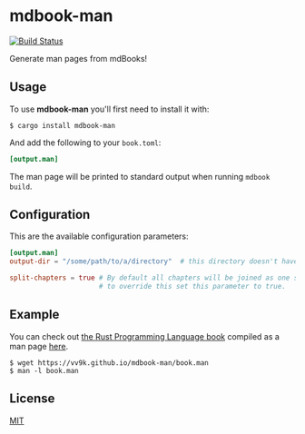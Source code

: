 # mdbook-man

[![Build Status](https://github.com/vv9k/mdbook-man/workflows/CI/badge.svg)](https://github.com/vv9k/mdbook-man/actions?query=workflow%3A%22CI%22)

Generate man pages from mdBooks!


## Usage

To use **mdbook-man** you'll first need to install it with:
```console
$ cargo install mdbook-man
```

And add the following to your `book.toml`:
```toml
[output.man]
```

The man page will be printed to standard output when running `mdbook build`.


## Configuration

This are the available configuration parameters:

```toml
[output.man]
output-dir = "/some/path/to/a/directory"  # this directory doesn't have to exist, it will be created automatically

split-chapters = true # By default all chapters will be joined as one single man page, 
                      # to override this set this parameter to true.
```

## Example

You can check out [the Rust Programming Language book](https://doc.rust-lang.org/book/) compiled as a man page [here](https://vv9k.github.io/mdbook-man/book.man).

```console
$ wget https://vv9k.github.io/mdbook-man/book.man
$ man -l book.man
```

## License
[MIT](https://github.com/vv9k/mdbook-man/blob/master/LICENSE)
